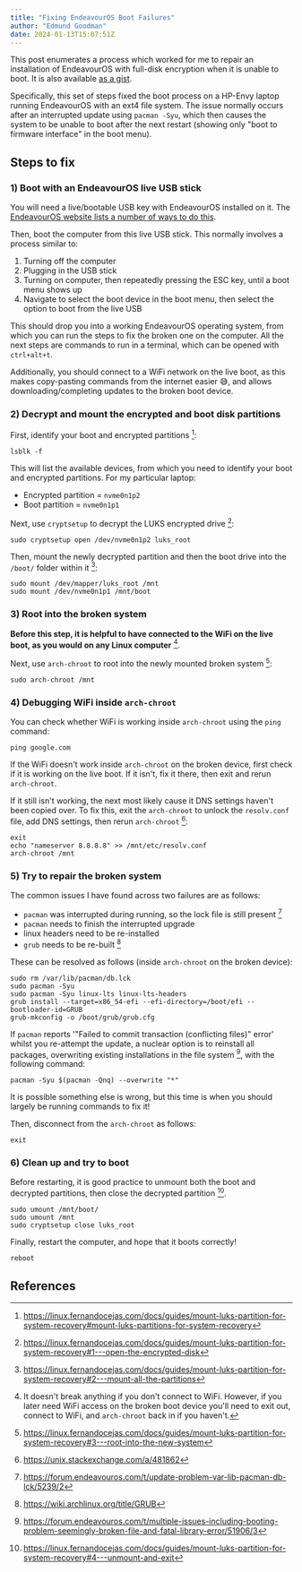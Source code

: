 ```yaml
---
title: "Fixing EndeavourOS Boot Failures"
author: "Edmund Goodman"
date: 2024-01-13T15:07:51Z
---
```


This post enumerates a process which worked for me to repair an installation of EndeavourOS with full-disk encryption when it is unable to boot. It is also available [as a gist](https://gist.github.com/EdmundGoodman/c057ce0c826fd0edde7917d15b709f4f).

<!--more-->

Specifically, this set of steps fixed the boot process on a HP-Envy laptop running EndeavourOS with an ext4 file system. The issue normally occurs after an interrupted update using `pacman -Syu`, which then causes the system to be unable to boot after the next restart (showing only "boot to firmware interface" in the boot menu).

## Steps to fix

### 1) Boot with an EndeavourOS live USB stick

You will need a live/bootable USB key with EndeavourOS installed on it. The [EndeavourOS website lists a number of ways to do this](https://discovery.endeavouros.com/installation/create-install-media-usb-key/2021/03/).

Then, boot the computer from this live USB stick. This normally involves a process similar to:

1) Turning off the computer
2) Plugging in the USB stick
3) Turning on computer, then repeatedly pressing the ESC key, until a boot menu shows up
4) Navigate to select the boot device in the boot menu, then select the option to boot from the live USB

This should drop you into a working EndeavourOS operating system, from which you can run the steps to fix the broken one on the computer. All the next steps are commands to run in a terminal, which can be opened with `ctrl+alt+t`.

Additionally, you should connect to a WiFi network on the live boot, as this makes copy-pasting commands from the internet easier :sweat_smile:, and allows downloading/completing updates to the broken boot device.

### 2) Decrypt and mount the encrypted and boot disk partitions

First, identify your boot and encrypted partitions [^1]:

```bash{linenos=false}
lsblk -f
```

This will list the available devices, from which you need to identify your boot and encrypted partitions. For my particular laptop:

- Encrypted partition = `nvme0n1p2`
- Boot partition = `nvme0n1p1`

Next, use `cryptsetup` to decrypt the LUKS encrypted drive [^2]:

```bash{linenos=false}
sudo cryptsetup open /dev/nvme0n1p2 luks_root
```

Then, mount the newly decrypted partition and then the boot drive into the `/boot/` folder within it [^3]:

```bash{linenos=false}
sudo mount /dev/mapper/luks_root /mnt
sudo mount /dev/nvme0n1p1 /mnt/boot
```

### 3) Root into the broken system

**Before this step, it is helpful to have connected to the WiFi on the live boot, as you would on any Linux computer** [^4].

Next, use `arch-chroot` to root into the newly mounted broken system [^5]:

```bash{linenos=false}
sudo arch-chroot /mnt
```

### 4) Debugging WiFi inside `arch-chroot`

You can check whether WiFi is working inside `arch-chroot` using the `ping` command:

```bash{linenos=false}
ping google.com
```

If the WiFi doesn't work inside `arch-chroot` on the broken device, first check if it is working on the live boot. If it isn't, fix it there, then exit and rerun `arch-chroot`.

If it still isn't working, the next most likely cause it DNS settings haven't been copied over. To fix this, exit the `arch-chroot` to unlock the `resolv.conf` file, add DNS settings, then rerun `arch-chroot` [^6]:

```bash{linenos=false}
exit
echo "nameserver 8.8.8.8" >> /mnt/etc/resolv.conf
arch-chroot /mnt
```

### 5) Try to repair the broken system

The common issues I have found across two failures are as follows:

- `pacman` was interrupted during running, so the lock file is still present [^7]
- `pacman` needs to finish the interrupted upgrade
- linux headers need to be re-installed
- `grub` needs to be re-built [^8]

These can be resolved as follows (inside `arch-chroot` on the broken device):

```bash{linenos=false}
sudo rm /var/lib/pacman/db.lck
sudo pacman -Syu
sudo pacman -Syu linux-lts linux-lts-headers
grub install --target=x86_54-efi --efi-directory=/boot/efi --bootloader-id=GRUB
grub-mkconfig -o /boot/grub/grub.cfg
```

If `pacman` reports '"Failed to commit transaction (conflicting files)" error' whilst you re-attempt the update, a nuclear option is to reinstall all packages, overwriting existing installations in the file system [^9], with the following command:

```bash{linenos=false}
pacman -Syu $(pacman -Qnq) --overwrite "*"
```

It is possible something else is wrong, but this time is when you should largely be running commands to fix it!

Then, disconnect from the `arch-chroot` as follows:

```bash{linenos=false}
exit
```

### 6) Clean up and try to boot

Before restarting, it is good practice to unmount both the boot and decrypted partitions, then close the decrypted partition [^10].

```bash{linenos=false}
sudo umount /mnt/boot/
sudo umount /mnt
sudo cryptsetup close luks_root
```

Finally, restart the computer, and hope that it boots correctly!

```bash{linenos=false}
reboot
```

## References

[^1]: <https://linux.fernandocejas.com/docs/guides/mount-luks-partition-for-system-recovery#mount-luks-partitions-for-system-recovery>
[^2]: <https://linux.fernandocejas.com/docs/guides/mount-luks-partition-for-system-recovery#1---open-the-encrypted-disk>
[^3]: <https://linux.fernandocejas.com/docs/guides/mount-luks-partition-for-system-recovery#2---mount-all-the-partitions>
[^4]: It doesn't break anything if you don't connect to WiFi. However, if you later need WiFi access on the broken boot device you'll need to exit out, connect to WiFi, and `arch-chroot` back in if you haven't.
[^5]: <https://linux.fernandocejas.com/docs/guides/mount-luks-partition-for-system-recovery#3---root-into-the-new-system>
[^6]: <https://unix.stackexchange.com/a/481862>
[^7]: <https://forum.endeavouros.com/t/update-problem-var-lib-pacman-db-lck/5239/2>
[^8]: <https://wiki.archlinux.org/title/GRUB>
[^9]: <https://forum.endeavouros.com/t/multiple-issues-including-booting-problem-seemingly-broken-file-and-fatal-library-error/51906/3>
[^10]: <https://linux.fernandocejas.com/docs/guides/mount-luks-partition-for-system-recovery#4---unmount-and-exit>
